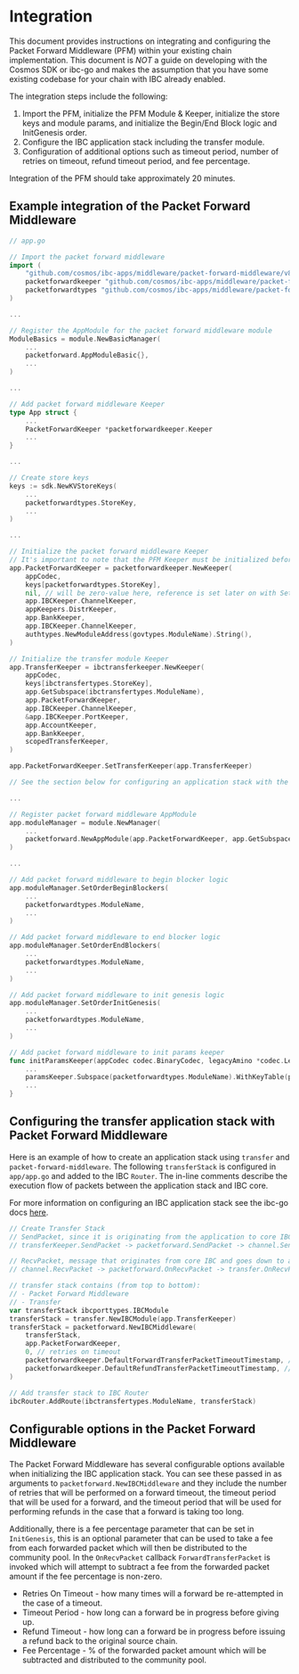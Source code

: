 # Integration
This document provides instructions on integrating and configuring the Packet Forward Middleware (PFM) within your
existing chain implementation. This document is _NOT_ a guide on developing with the Cosmos SDK or ibc-go and makes
the assumption that you have some existing codebase for your chain with IBC already enabled.

The integration steps include the following:
1. Import the PFM, initialize the PFM Module & Keeper, initialize the store keys and module params, and initialize the Begin/End Block logic and InitGenesis order.
2. Configure the IBC application stack including the transfer module.
3. Configuration of additional options such as timeout period, number of retries on timeout, refund timeout period, and fee percentage.

Integration of the PFM should take approximately 20 minutes.

## Example integration of the Packet Forward Middleware

```go
// app.go

// Import the packet forward middleware
import (
    "github.com/cosmos/ibc-apps/middleware/packet-forward-middleware/v8/packetforward"
    packetforwardkeeper "github.com/cosmos/ibc-apps/middleware/packet-forward-middleware/v8/packetforward/keeper"
    packetforwardtypes "github.com/cosmos/ibc-apps/middleware/packet-forward-middleware/v8/packetforward/types"
)

...

// Register the AppModule for the packet forward middleware module
ModuleBasics = module.NewBasicManager(
    ...
    packetforward.AppModuleBasic{},
    ...
)

...

// Add packet forward middleware Keeper
type App struct {
	...
	PacketForwardKeeper *packetforwardkeeper.Keeper
	...
}

...

// Create store keys
keys := sdk.NewKVStoreKeys(
    ...
    packetforwardtypes.StoreKey,
    ...
)

...

// Initialize the packet forward middleware Keeper
// It's important to note that the PFM Keeper must be initialized before the Transfer Keeper
app.PacketForwardKeeper = packetforwardkeeper.NewKeeper(
    appCodec,
    keys[packetforwardtypes.StoreKey],
    nil, // will be zero-value here, reference is set later on with SetTransferKeeper.
    app.IBCKeeper.ChannelKeeper,
    appKeepers.DistrKeeper,
    app.BankKeeper,
    app.IBCKeeper.ChannelKeeper,
    authtypes.NewModuleAddress(govtypes.ModuleName).String(),
)

// Initialize the transfer module Keeper
app.TransferKeeper = ibctransferkeeper.NewKeeper(
    appCodec,
    keys[ibctransfertypes.StoreKey],
    app.GetSubspace(ibctransfertypes.ModuleName),
    app.PacketForwardKeeper,
    app.IBCKeeper.ChannelKeeper,
    &app.IBCKeeper.PortKeeper,
    app.AccountKeeper,
    app.BankKeeper,
    scopedTransferKeeper,
)

app.PacketForwardKeeper.SetTransferKeeper(app.TransferKeeper)

// See the section below for configuring an application stack with the packet forward middleware

...

// Register packet forward middleware AppModule
app.moduleManager = module.NewManager(
    ...
    packetforward.NewAppModule(app.PacketForwardKeeper, app.GetSubspace(packetforwardtypes.ModuleName)),
)

...

// Add packet forward middleware to begin blocker logic
app.moduleManager.SetOrderBeginBlockers(
    ...
    packetforwardtypes.ModuleName,
    ...
)

// Add packet forward middleware to end blocker logic
app.moduleManager.SetOrderEndBlockers(
    ...
    packetforwardtypes.ModuleName,
    ...
)

// Add packet forward middleware to init genesis logic
app.moduleManager.SetOrderInitGenesis(
    ...
    packetforwardtypes.ModuleName,
    ...
)

// Add packet forward middleware to init params keeper
func initParamsKeeper(appCodec codec.BinaryCodec, legacyAmino *codec.LegacyAmino, key, tkey storetypes.StoreKey) paramskeeper.Keeper {
    ...
    paramsKeeper.Subspace(packetforwardtypes.ModuleName).WithKeyTable(packetforwardtypes.ParamKeyTable())
    ...
}
```

## Configuring the transfer application stack with Packet Forward Middleware

Here is an example of how to create an application stack using `transfer` and `packet-forward-middleware`.
The following `transferStack` is configured in `app/app.go` and added to the IBC `Router`.
The in-line comments describe the execution flow of packets between the application stack and IBC core.

For more information on configuring an IBC application stack see the ibc-go docs [here](https://github.com/cosmos/ibc-go/blob/e69a833de764fa0f5bdf0338d9452fd6e579a675/docs/docs/04-middleware/01-ics29-fee/02-integration.md#configuring-an-application-stack-with-fee-middleware).


```go
// Create Transfer Stack
// SendPacket, since it is originating from the application to core IBC:
// transferKeeper.SendPacket -> packetforward.SendPacket -> channel.SendPacket

// RecvPacket, message that originates from core IBC and goes down to app, the flow is the other way
// channel.RecvPacket -> packetforward.OnRecvPacket -> transfer.OnRecvPacket

// transfer stack contains (from top to bottom):
// - Packet Forward Middleware
// - Transfer
var transferStack ibcporttypes.IBCModule
transferStack = transfer.NewIBCModule(app.TransferKeeper)
transferStack = packetforward.NewIBCMiddleware(
	transferStack,
	app.PacketForwardKeeper,
	0, // retries on timeout
	packetforwardkeeper.DefaultForwardTransferPacketTimeoutTimestamp, // forward timeout
	packetforwardkeeper.DefaultRefundTransferPacketTimeoutTimestamp, // refund timeout
)

// Add transfer stack to IBC Router
ibcRouter.AddRoute(ibctransfertypes.ModuleName, transferStack)
```

## Configurable options in the Packet Forward Middleware

The Packet Forward Middleware has several configurable options available when initializing the IBC application stack.
You can see these passed in as arguments to `packetforward.NewIBCMiddleware` and they include the number of retries that
will be performed on a forward timeout, the timeout period that will be used for a forward, and the timeout period that
will be used for performing refunds in the case that a forward is taking too long.

Additionally, there is a fee percentage parameter that can be set in `InitGenesis`, this is an optional parameter that
can be used to take a fee from each forwarded packet which will then be distributed to the community pool. In the
`OnRecvPacket` callback `ForwardTransferPacket` is invoked which will attempt to subtract a fee from the forwarded
packet amount if the fee percentage is non-zero.

- Retries On Timeout - how many times will a forward be re-attempted in the case of a timeout.
- Timeout Period - how long can a forward be in progress before giving up.
- Refund Timeout - how long can a forward be in progress before issuing a refund back to the original source chain.
- Fee Percentage - % of the forwarded packet amount which will be subtracted and distributed to the community pool.
